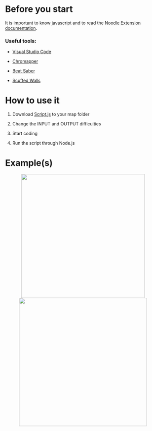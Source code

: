 # Before you start
 It is important to know javascript and to read the [Noodle Extension documentation](https://www.google.com/search?client=firefox-b-d&q=ducomentation).

### Useful tools:
- [Visual Studio Code](https://code.visualstudio.com/Download)

- [Chromapper](https://github.com/Caeden117/ChroMapper)

- [Beat Saber](https://beatsaber.com/)

- [Scuffed Walls](https://github.com/thelightdesigner/ScuffedWalls)


# How to use it
1. Download [Script.js](./Script.js) to your map folder

2. Change the INPUT and OUTPUT difficulties

3. Start coding

4. Run the script through Node.js

# Example(s)

<p align="center">
  <img src="./Images/Example1.PNG" width="400">
  <img src="./Images/Example2.PNG" width="414">
</p>
